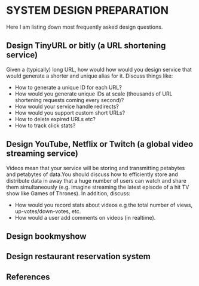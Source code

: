 # SYSTEM DESIGN PREPARATION
  Here I am listing down most frequently asked design questions. 

## Design TinyURL or bitly (a URL shortening service)
Given a (typically) long URL, how would how would you design service that would generate a shorter and unique alias for it.
Discuss things like:
* How to generate a unique ID for each URL?
* How would you generate unique IDs at scale (thousands of URL shortening requests coming every second)?
* How would your service handle redirects?
* How would you support custom short URLs?
* How to delete expired URLs etc?
* How to track click stats?

## Design YouTube, Netflix or Twitch (a global video streaming service)
Videos mean that your service will be storing and transmitting petabytes and petabytes of data.You should discuss how to efficiently store and distribute data in away that a huge number of users can watch and share them simultaneously (e.g. imagine streaming the latest episode of a hit TV show like Games of Thrones).
In addition, discuss:
* How would you record stats about videos e.g the total number of views, up-votes/down-votes, etc.
* How would a user add comments on videos (in realtime).


## Design bookmyshow

## Design restaurant reservation system

References
-------------
